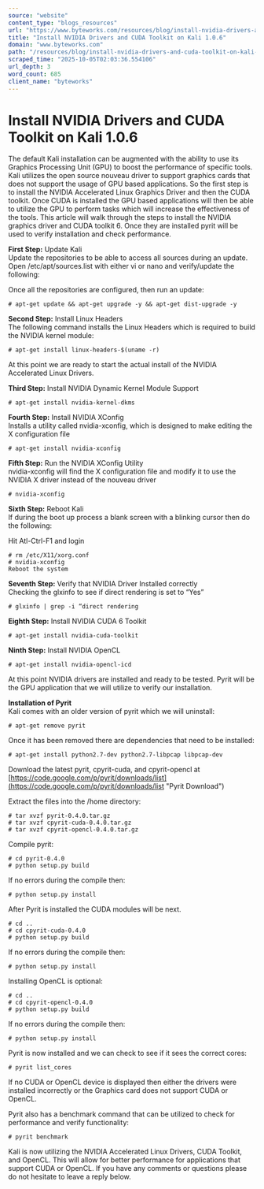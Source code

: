 ```yaml
---
source: "website"
content_type: "blogs_resources"
url: "https://www.byteworks.com/resources/blog/install-nvidia-drivers-and-cuda-toolkit-on-kali-1-0-6/"
title: "Install NVIDIA Drivers and CUDA Toolkit on Kali 1.0.6"
domain: "www.byteworks.com"
path: "/resources/blog/install-nvidia-drivers-and-cuda-toolkit-on-kali-1-0-6/"
scraped_time: "2025-10-05T02:03:36.554106"
url_depth: 3
word_count: 685
client_name: "byteworks"
---
```


# Install NVIDIA Drivers and CUDA Toolkit on Kali 1.0.6

The default Kali installation can be augmented with the ability to use its Graphics Processing Unit (GPU) to boost the performance of specific tools. Kali utilizes the open source nouveau driver to support graphics cards that does not support the usage of GPU based applications. So the first step is to install the NVIDIA Accelerated Linux Graphics Driver and then the CUDA toolkit. Once CUDA is installed the GPU based applications will then be able to utilize the GPU to perform tasks which will increase the effectiveness of the tools. This article will walk through the steps to install the NVIDIA graphics driver and CUDA toolkit 6. Once they are installed pyrit will be used to verify installation and check performance.

**First Step:** Update Kali  
Update the repositories to be able to access all sources during an update. Open /etc/apt/sources.list with either vi or nano and verify/update the following:  

Once all the repositories are configured, then run an update:

```
# apt-get update && apt-get upgrade -y && apt-get dist-upgrade -y
```

**Second Step:** Install Linux Headers  
The following command installs the Linux Headers which is required to build the NVIDIA kernel module:

```
# apt-get install linux-headers-$(uname -r)
```

At this point we are ready to start the actual install of the NVIDIA Accelerated Linux Drivers.

**Third Step:** Install NVIDIA Dynamic Kernel Module Support

```
# apt-get install nvidia-kernel-dkms
```

**Fourth Step:** Install NVIDIA XConfig  
Installs a utility called nvidia-xconfig, which is designed to make editing the X configuration file

```
# apt-get install nvidia-xconfig
```

**Fifth Step:** Run the NVIDIA XConfig Utility  
nvidia-xconfig will find the X configuration file and modify it to use the NVIDIA X driver instead of the nouveau driver

```
# nvidia-xconfig
```

**Sixth Step:** Reboot Kali  
If during the boot up process a blank screen with a blinking cursor then do the following:

Hit Atl-Ctrl-F1 and login  
```
# rm /etc/X11/xorg.conf  
# nvidia-xconfig  
Reboot the system
```

**Seventh Step:** Verify that NVIDIA Driver Installed correctly  
Checking the glxinfo to see if direct rendering is set to “Yes”

```
# glxinfo | grep -i “direct rendering
```

**Eighth Step:** Install NVIDIA CUDA 6 Toolkit

```
# apt-get install nvidia-cuda-toolkit
```

**Ninth Step:** Install NVIDIA OpenCL

```
# apt-get install nvidia-opencl-icd
```

At this point NVIDIA drivers are installed and ready to be tested. Pyrit will be the GPU application that we will utilize to verify our installation.

**Installation of Pyrit**  
Kali comes with an older version of pyrit which we will uninstall:

```
# apt-get remove pyrit
```

Once it has been removed there are dependencies that need to be installed:

```
# apt-get install python2.7-dev python2.7-libpcap libpcap-dev
```

Download the latest pyrit, cpyrit-cuda, and cpyrit-opencl at [https://code.google.com/p/pyrit/downloads/list](https://code.google.com/p/pyrit/downloads/list "Pyrit Download")

Extract the files into the /home directory:

```
# tar xvzf pyrit-0.4.0.tar.gz  
# tar xvzf cpyrit-cuda-0.4.0.tar.gz  
# tar xvzf cpyrit-opencl-0.4.0.tar.gz
```

Compile pyrit:

```
# cd pyrit-0.4.0  
# python setup.py build
```

If no errors during the compile then:

```
# python setup.py install
```

After Pyrit is installed the CUDA modules will be next.

```
# cd ..  
# cd cpyrit-cuda-0.4.0  
# python setup.py build
```

If no errors during the compile then:

```
# python setup.py install
```

Installing OpenCL is optional:

```
# cd ..  
# cd cpyrit-opencl-0.4.0  
# python setup.py build
```

If no errors during the compile then:

```
# python setup.py install
```

Pyrit is now installed and we can check to see if it sees the correct cores:

```
# pyrit list_cores
```

If no CUDA or OpenCL device is displayed then either the drivers were installed incorrectly or the Graphics card does not support CUDA or OpenCL.

Pyrit also has a benchmark command that can be utilized to check for performance and verify functionality:

```
# pyrit benchmark
```

Kali is now utilizing the NVIDIA Accelerated Linux Drivers, CUDA Toolkit, and OpenCL. This will allow for better performance for applications that support CUDA or OpenCL. If you have any comments or questions please do not hesitate to leave a reply below.